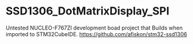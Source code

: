# SSD1306_DotMatrixDisplay_SPI
 
Untested NUCLEO-F767ZI development boad project that Builds when imported to STM32CubeIDE.
https://github.com/afiskon/stm32-ssd1306
